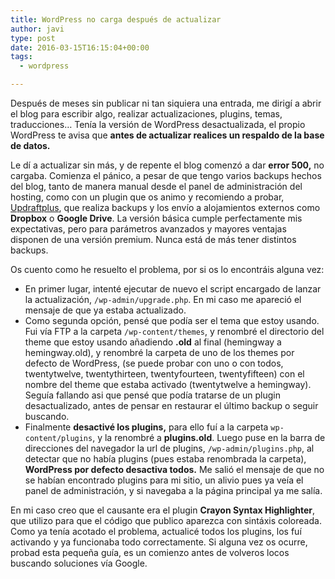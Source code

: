 ```yaml
---
title: WordPress no carga después de actualizar
author: javi
type: post
date: 2016-03-15T16:15:04+00:00
tags:
  - wordpress

---
```

Después de meses sin publicar ni tan siquiera una entrada, me dirigí a abrir el blog para escribir algo, realizar actualizaciones, plugins, temas, traducciones&#8230; Tenía la versión de WordPress desactualizada, el propio WordPress te avisa que **antes de actualizar realices un respaldo de la base de datos.**

Le dí a actualizar sin más, y de repente el blog comenzó a dar **error 500,** no cargaba. Comienza el pánico, a pesar de que tengo varios backups hechos del blog, tanto de manera manual desde el panel de administración del hosting, como con un plugin que os animo y recomiendo a probar, [Updraftplus][1], que realiza backups y los envío a alojamientos externos como **Dropbox** o **Google Drive**. La versión básica cumple perfectamente mis expectativas, pero para parámetros avanzados y mayores ventajas disponen de una versión premium. Nunca está de más tener distintos backups.

Os cuento como he resuelto el problema, por si os lo encontráis alguna vez:

  * En primer lugar, intenté ejecutar de nuevo el script encargado de lanzar la actualización, `/wp-admin/upgrade.php`. En mi caso me apareció el mensaje de que ya estaba actualizado.
  * Como segunda opción, pensé que podía ser el tema que estoy usando. Fui vía FTP a la carpeta `/wp-content/themes`, y renombré el directorio del theme que estoy usando añadiendo **.old** al final (hemingway a hemingway.old), y renombré la carpeta de uno de los themes por defecto de WordPress, (se puede probar con uno o con todos, twentytwelve, twentythirteen, twentyfourteen, twentyfifteen) con el nombre del theme que estaba activado (twentytwelve a hemingway). Seguía fallando asi que pensé que podía tratarse de un plugin desactualizado, antes de pensar en restaurar el último backup o seguir buscando.
  * Finalmente **desactivé los plugins,** para ello fuí a la carpeta `wp-content/plugins`, y la renombré a **plugins.old**. Luego puse en la barra de direcciones del navegador la url de plugins, `/wp-admin/plugins.php`, al detectar que no había plugins (pues estaba renombrada la carpeta), **WordPress por defecto desactiva todos.** Me salió el mensaje de que no se habían encontrado plugins para mi sitio, un alivio pues ya veía el panel de administración, y si navegaba a la página principal ya me salía.

En mi caso creo que el causante era el plugin **Crayon Syntax Highlighter**, que utilizo para que el código que publico aparezca con sintáxis coloreada. Como ya tenía acotado el problema, actualicé todos los plugins, los fuí activando y ya funcionaba todo correctamente. Si alguna vez os ocurre, probad esta pequeña guía, es un comienzo antes de volveros locos buscando soluciones vía Google.

 [1]: http://updraftplus.com/
